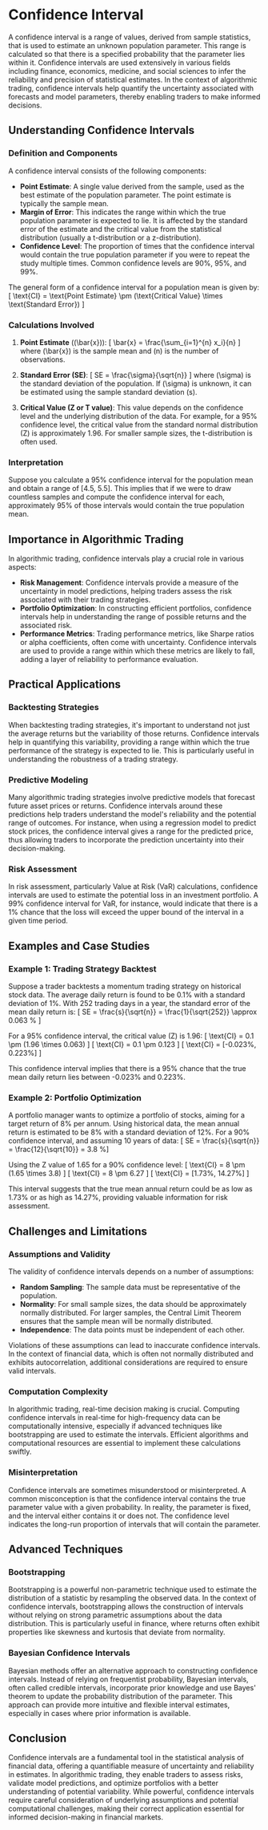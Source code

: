# Confidence Interval

A confidence interval is a range of values, derived from sample statistics, that is used to estimate an unknown population parameter. This range is calculated so that there is a specified probability that the parameter lies within it. Confidence intervals are used extensively in various fields including finance, economics, medicine, and social sciences to infer the reliability and precision of statistical estimates. In the context of algorithmic trading, confidence intervals help quantify the uncertainty associated with forecasts and model parameters, thereby enabling traders to make informed decisions.

## Understanding Confidence Intervals

### Definition and Components

A confidence interval consists of the following components:
- **Point Estimate**: A single value derived from the sample, used as the best estimate of the population parameter. The point estimate is typically the sample mean.
- **Margin of Error**: This indicates the range within which the true population parameter is expected to lie. It is affected by the standard error of the estimate and the critical value from the statistical distribution (usually a t-distribution or a z-distribution).
- **Confidence Level**: The proportion of times that the confidence interval would contain the true population parameter if you were to repeat the study multiple times. Common confidence levels are 90%, 95%, and 99%.

The general form of a confidence interval for a population mean is given by:
\[ \text{CI} = \text{Point Estimate} \pm (\text{Critical Value} \times \text{Standard Error}) \]

### Calculations Involved

1. **Point Estimate** (\(\bar{x}\)):
\[ \bar{x} = \frac{\sum_{i=1}^{n} x_i}{n} \]
   where \(\bar{x}\) is the sample mean and \(n\) is the number of observations.

2. **Standard Error (SE)**:
\[ SE = \frac{\sigma}{\sqrt{n}} \]
   where \(\sigma\) is the standard deviation of the population. If \(\sigma\) is unknown, it can be estimated using the sample standard deviation \(s\).

3. **Critical Value (Z or T value)**: 
   This value depends on the confidence level and the underlying distribution of the data. For example, for a 95% confidence level, the critical value from the standard normal distribution (Z) is approximately 1.96. For smaller sample sizes, the t-distribution is often used.

### Interpretation

Suppose you calculate a 95% confidence interval for the population mean and obtain a range of [4.5, 5.5]. This implies that if we were to draw countless samples and compute the confidence interval for each, approximately 95% of those intervals would contain the true population mean.

## Importance in Algorithmic Trading

In algorithmic trading, confidence intervals play a crucial role in various aspects:
- **Risk Management**: Confidence intervals provide a measure of the uncertainty in model predictions, helping traders assess the risk associated with their trading strategies.
- **Portfolio Optimization**: In constructing efficient portfolios, confidence intervals help in understanding the range of possible returns and the associated risk.
- **Performance Metrics**: Trading performance metrics, like Sharpe ratios or alpha coefficients, often come with uncertainty. Confidence intervals are used to provide a range within which these metrics are likely to fall, adding a layer of reliability to performance evaluation.

## Practical Applications

### Backtesting Strategies

When backtesting trading strategies, it's important to understand not just the average returns but the variability of those returns. Confidence intervals help in quantifying this variability, providing a range within which the true performance of the strategy is expected to lie. This is particularly useful in understanding the robustness of a trading strategy.

### Predictive Modeling

Many algorithmic trading strategies involve predictive models that forecast future asset prices or returns. Confidence intervals around these predictions help traders understand the model's reliability and the potential range of outcomes. For instance, when using a regression model to predict stock prices, the confidence interval gives a range for the predicted price, thus allowing traders to incorporate the prediction uncertainty into their decision-making.

### Risk Assessment

In risk assessment, particularly Value at Risk (VaR) calculations, confidence intervals are used to estimate the potential loss in an investment portfolio. A 99% confidence interval for VaR, for instance, would indicate that there is a 1% chance that the loss will exceed the upper bound of the interval in a given time period.

## Examples and Case Studies

### Example 1: Trading Strategy Backtest

Suppose a trader backtests a momentum trading strategy on historical stock data. The average daily return is found to be 0.1% with a standard deviation of 1%. With 252 trading days in a year, the standard error of the mean daily return is:
\[ SE = \frac{s}{\sqrt{n}} = \frac{1}{\sqrt{252}} \approx 0.063 \% \]

For a 95% confidence interval, the critical value (Z) is 1.96:
\[ \text{CI} = 0.1 \pm (1.96 \times 0.063) \]
\[ \text{CI} = 0.1 \pm 0.123 \]
\[ \text{CI} = [-0.023\%, 0.223\%] \]

This confidence interval implies that there is a 95% chance that the true mean daily return lies between -0.023% and 0.223%.

### Example 2: Portfolio Optimization

A portfolio manager wants to optimize a portfolio of stocks, aiming for a target return of 8% per annum. Using historical data, the mean annual return is estimated to be 8% with a standard deviation of 12%. For a 90% confidence interval, and assuming 10 years of data:
\[ SE = \frac{s}{\sqrt{n}} = \frac{12}{\sqrt{10}} = 3.8 \%\]

Using the Z value of 1.65 for a 90% confidence level:
\[ \text{CI} = 8 \pm (1.65 \times 3.8) \]
\[ \text{CI} = 8 \pm 6.27 \]
\[ \text{CI} = [1.73\%, 14.27\%] \]

This interval suggests that the true mean annual return could be as low as 1.73% or as high as 14.27%, providing valuable information for risk assessment.

## Challenges and Limitations

### Assumptions and Validity

The validity of confidence intervals depends on a number of assumptions:
- **Random Sampling**: The sample data must be representative of the population.
- **Normality**: For small sample sizes, the data should be approximately normally distributed. For larger samples, the Central Limit Theorem ensures that the sample mean will be normally distributed.
- **Independence**: The data points must be independent of each other.

Violations of these assumptions can lead to inaccurate confidence intervals. In the context of financial data, which is often not normally distributed and exhibits autocorrelation, additional considerations are required to ensure valid intervals.

### Computation Complexity

In algorithmic trading, real-time decision making is crucial. Computing confidence intervals in real-time for high-frequency data can be computationally intensive, especially if advanced techniques like bootstrapping are used to estimate the intervals. Efficient algorithms and computational resources are essential to implement these calculations swiftly.

### Misinterpretation

Confidence intervals are sometimes misunderstood or misinterpreted. A common misconception is that the confidence interval contains the true parameter value with a given probability. In reality, the parameter is fixed, and the interval either contains it or does not. The confidence level indicates the long-run proportion of intervals that will contain the parameter.

## Advanced Techniques

### Bootstrapping

Bootstrapping is a powerful non-parametric technique used to estimate the distribution of a statistic by resampling the observed data. In the context of confidence intervals, bootstrapping allows the construction of intervals without relying on strong parametric assumptions about the data distribution. This is particularly useful in finance, where returns often exhibit properties like skewness and kurtosis that deviate from normality.

### Bayesian Confidence Intervals

Bayesian methods offer an alternative approach to constructing confidence intervals. Instead of relying on frequentist probability, Bayesian intervals, often called credible intervals, incorporate prior knowledge and use Bayes' theorem to update the probability distribution of the parameter. This approach can provide more intuitive and flexible interval estimates, especially in cases where prior information is available.

## Conclusion

Confidence intervals are a fundamental tool in the statistical analysis of financial data, offering a quantifiable measure of uncertainty and reliability in estimates. In algorithmic trading, they enable traders to assess risks, validate model predictions, and optimize portfolios with a better understanding of potential variability. While powerful, confidence intervals require careful consideration of underlying assumptions and potential computational challenges, making their correct application essential for informed decision-making in financial markets.